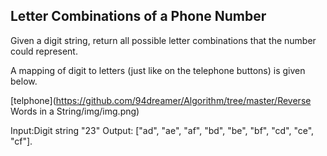 ## Letter Combinations of a Phone Number

Given a digit string, return all possible letter combinations that the number could represent.

A mapping of digit to letters (just like on the telephone buttons) is given below.

[telphone](https://github.com/94dreamer/Algorithm/tree/master/Reverse Words in a String/img/img.png)

Input:Digit string "23"
Output: ["ad", "ae", "af", "bd", "be", "bf", "cd", "ce", "cf"].


